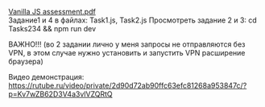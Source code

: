 [Vanilla JS assessment.pdf](https://github.com/user-attachments/files/17666964/Vanilla.JS.assessment.pdf)
<br/>
Задание1  и 4 в файлах: Task1.js, Task2.js
Просмотреть задание 2 и 3: 
cd Tasks234 && npm run dev

ВАЖНО!!! (во 2 задании лично у меня запросы не отправляются без VPN, в этом случае нужно установить и запустить VPN расширение браузера)

Видео демонстрация:
https://rutube.ru/video/private/2d90d72ab90ffc63efc81268a953847c/?p=Kv7wZB62D3V4a3vlVZQRtQ
